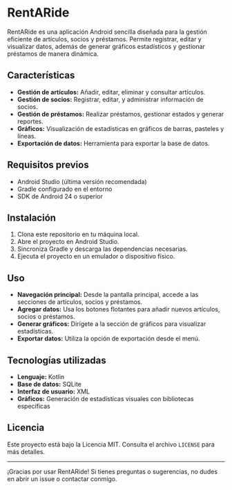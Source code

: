 
# RentARide

RentARide es una aplicación Android sencilla diseñada para la gestión eficiente de artículos, socios y préstamos. 
Permite registrar, editar y visualizar datos, además de generar gráficos estadísticos y gestionar préstamos de manera dinámica.

## Características

- **Gestión de artículos:** Añadir, editar, eliminar y consultar artículos.
- **Gestión de socios:** Registrar, editar, y administrar información de socios.
- **Gestión de préstamos:** Realizar préstamos, gestionar estados y generar reportes.
- **Gráficos:** Visualización de estadísticas en gráficos de barras, pasteles y líneas.
- **Exportación de datos:** Herramienta para exportar la base de datos.

## Requisitos previos

- Android Studio (última versión recomendada)
- Gradle configurado en el entorno
- SDK de Android 24 o superior

## Instalación

1. Clona este repositorio en tu máquina local.
2. Abre el proyecto en Android Studio.
3. Sincroniza Gradle y descarga las dependencias necesarias.
4. Ejecuta el proyecto en un emulador o dispositivo físico.

## Uso

- **Navegación principal:** Desde la pantalla principal, accede a las secciones de artículos, socios y préstamos.
- **Agregar datos:** Usa los botones flotantes para añadir nuevos artículos, socios o préstamos.
- **Generar gráficos:** Dirígete a la sección de gráficos para visualizar estadísticas.
- **Exportar datos:** Utiliza la opción de exportación desde el menú.

## Tecnologías utilizadas

- **Lenguaje:** Kotlin
- **Base de datos:** SQLite
- **Interfaz de usuario:** XML
- **Gráficos:** Generación de estadísticas visuales con bibliotecas específicas

## Licencia

Este proyecto está bajo la Licencia MIT. Consulta el archivo `LICENSE` para más detalles.

---

¡Gracias por usar RentARide! Si tienes preguntas o sugerencias, no dudes en abrir un issue o contactar conmigo.

